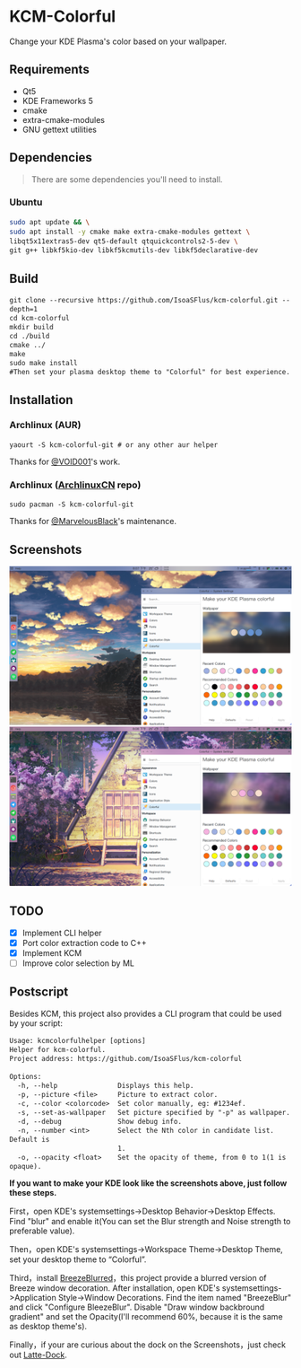 # KCM-Colorful
Change your KDE Plasma's color based on your wallpaper.

## Requirements
* Qt5
* KDE Frameworks 5
* cmake
* extra-cmake-modules
* GNU gettext utilities

## Dependencies
> There are some dependencies you'll need to install.  

### Ubuntu

```bash
sudo apt update && \
sudo apt install -y cmake make extra-cmake-modules gettext \
libqt5x11extras5-dev qt5-default qtquickcontrols2-5-dev \
git g++ libkf5kio-dev libkf5kcmutils-dev libkf5declarative-dev
```

## Build
```
git clone --recursive https://github.com/IsoaSFlus/kcm-colorful.git --depth=1
cd kcm-colorful
mkdir build
cd ./build
cmake ../
make
sudo make install
#Then set your plasma desktop theme to "Colorful" for best experience.
```

## Installation
### Archlinux (AUR)
```
yaourt -S kcm-colorful-git # or any other aur helper
```
Thanks for [@VOID001](https://github.com/VOID001)'s work.

### Archlinux ([ArchlinuxCN](https://wiki.archlinux.org/index.php/Unofficial_user_repositories#archlinuxcn) repo)
```
sudo pacman -S kcm-colorful-git
```
Thanks for [@MarvelousBlack](https://github.com/MarvelousBlack)'s maintenance.

## Screenshots
![a](https://raw.githubusercontent.com/IsoaSFlus/kcm-colorful/master/screenshots/a.png)
![b](https://raw.githubusercontent.com/IsoaSFlus/kcm-colorful/master/screenshots/b.png)

## TODO
- [x] Implement CLI helper
- [x] Port color extraction code to C++
- [x] Implement KCM
- [ ] Improve color selection by ML

## Postscript
Besides KCM, this project also provides a CLI program that could be used by your script:
```
Usage: kcmcolorfulhelper [options]
Helper for kcm-colorful.
Project address: https://github.com/IsoaSFlus/kcm-colorful

Options:
  -h, --help               Displays this help.
  -p, --picture <file>     Picture to extract color.
  -c, --color <colorcode>  Set color manually, eg: #1234ef.
  -s, --set-as-wallpaper   Set picture specified by "-p" as wallpaper.
  -d, --debug              Show debug info.
  -n, --number <int>       Select the Nth color in candidate list. Default is
                           1.
  -o, --opacity <float>    Set the opacity of theme, from 0 to 1(1 is opaque).   
```

**If you want to make your KDE look like the screenshots above, just follow these steps.**

First，open KDE's systemsettings->Desktop Behavior->Desktop Effects. Find "blur" and enable it(You can set the Blur strength and Noise strength to preferable value). 

Then，open KDE's systemsettings->Workspace Theme->Desktop Theme, set your desktop theme to “Colorful”.

Third，install [BreezeBlurred](https://github.com/alex47/BreezeBlurred)，this project provide a blurred version of Breeze window decoration. After installation, open KDE's systemsettings->Application Style->Window Decorations. Find the item named "BreezeBlur" and click "Configure BleezeBlur". Disable "Draw window backbround gradient" and set the Opacity(I'll recommend 60%, because it is the same as desktop theme's).

Finally，if your are curious about the dock on the Screenshots，just check out [Latte-Dock](https://github.com/psifidotos/Latte-Dock).
